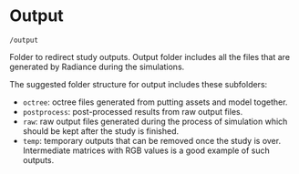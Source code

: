 # Output

`/output`

Folder to redirect study outputs. Output folder includes all the files that are generated
by Radiance during the simulations.

The suggested folder structure for output includes these subfolders:

- `octree`: octree files generated from putting assets and model together.
- `postprocess`: post-processed results from raw output files.
- `raw`: raw output files generated during the process of simulation which should be
  kept after the study is finished.
- `temp`: temporary outputs that can be removed once the study is over. Intermediate
  matrices with RGB values is a good example of such outputs.
